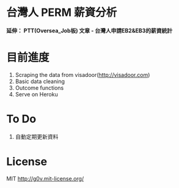 台灣人 PERM 薪資分析
==================
**延伸： PTT(Oversea_Job板) 文章 - 台灣人申請EB2&EB3的薪資統計**

目前進度
========
1. Scraping the data from visadoor(http://visadoor.com)
2. Basic data cleaning
3. Outcome functions
4. Serve on Heroku

To Do
========
1. 自動定期更新資料

License
=======
MIT http://g0v.mit-license.org/